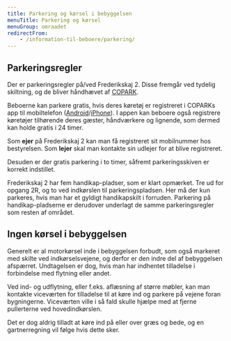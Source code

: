 ```yaml
---
title: Parkering og kørsel i bebyggelsen
menuTitle: Parkering og kørsel
menuGroup: omraadet
redirectFrom:
    - /information-til-beboere/parkering/
---
```

## Parkeringsregler

Der er parkeringsregler på/ved Frederikskaj&nbsp;2. Disse fremgår ved tydelig skiltning, og de bliver håndhævet af [COPARK](https://copark.dk/).

Beboerne kan parkere gratis, hvis deres køretøj er registreret i COPARKs app til mobiltelefon ([Android](https://play.google.com/store/apps/details?id=no.giantleap.parko.copark)/[iPhone](https://apps.apple.com/dk/app/copark/id1503185040?l=da)). I appen kan beboere også registrere køretøjer tilhørende deres gæster, håndværkere og lignende, som dermed kan holde gratis i 24&nbsp;timer.

Som **ejer** på Frederikskaj&nbsp;2 kan man få registreret sit mobilnummer hos bestyrelsen. Som **lejer** skal man kontakte sin udlejer for at blive registreret.

Desuden er der gratis parkering i to timer, såfremt parkeringsskiven er korrekt indstillet.

Frederikskaj&nbsp;2 har fem handikap-pladser, som er klart opmærket. Tre ud for opgang&nbsp;2R, og to ved indkørslen til parkeringspladsen. Her må der kun parkeres, hvis man har et gyldigt handikapskilt i forruden. Parkering på handikap-pladserne er derudover underlagt de samme parkeringsregler som resten af området.

## Ingen kørsel i bebyggelsen

Generelt er al motorkørsel inde i bebyggelsen forbudt, som også markeret med skilte ved indkørselsvejene, og derfor er den indre del af bebyggelsen afspærret. Undtagelsen er dog, hvis man har indhentet tilladelse i forbindelse med flytning eller andet.

Ved ind- og udflytning, eller f.eks. aflæsning af større møbler, kan man kontakte viceværten for tilladelse til at køre ind og parkere på vejene foran bygningerne. Viceværten ville i så fald skulle hjælpe med at fjerne pullerterne ved hovedindkørslen.

Det er dog aldrig tilladt at køre ind på eller over græs og bede, og en gartnerregning vil følge hvis dette sker.